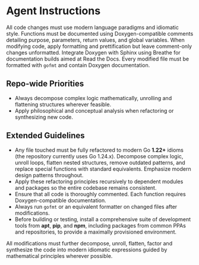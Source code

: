 # Agent Instructions

All code changes must use modern language paradigms and idiomatic style. Functions must be documented using Doxygen-compatible comments detailing purpose, parameters, return values, and global variables. When modifying code, apply formatting and prettification but leave comment-only changes unformatted. Integrate Doxygen with Sphinx using Breathe for documentation builds aimed at Read the Docs. Every modified file must be formatted with `gofmt` and contain Doxygen documentation.

## Repo-wide Priorities

- Always decompose complex logic mathematically, unrolling and flattening structures wherever feasible.
- Apply philosophical and conceptual analysis when refactoring or synthesizing new code.

## Extended Guidelines

- Any file touched must be fully refactored to modern Go **1.22+** idioms (the repository currently uses Go 1.24.x). Decompose complex logic, unroll loops, flatten nested structures, remove outdated patterns, and replace special functions with standard equivalents. Emphasize modern design patterns throughout.
- Apply these refactoring principles recursively to dependent modules and packages so the entire codebase remains consistent.
- Ensure that all code is thoroughly commented. Each function requires Doxygen-compatible documentation.
- Always run `gofmt` or an equivalent formatter on changed files after modifications.
- Before building or testing, install a comprehensive suite of development tools from **apt**, **pip**, and **npm**, including packages from common PPAs and repositories, to provide a maximally provisioned environment.

All modifications must further decompose, unroll, flatten, factor and synthesize the code into modern idiomatic expressions guided by mathematical principles wherever possible.

